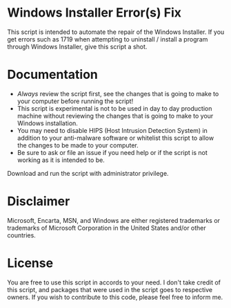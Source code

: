 # Windows Installer Error(s) Fix

This script is intended to automate the repair of the Windows Installer. If you get errors such as 1719 when attempting to uninstall / install a program through Windows Installer, give this script a shot.

# Documentation

- *Always* review the script first, see the changes that is going to make to your computer before running the script!
- This script is experimental is not to be used in day to day production machine without reviewing the changes that is going to make to your Windows installation.
- You may need to disable HIPS (Host Intrusion Detection System) in addition to your anti-malware software or whitelist this script to allow the changes to be made to your computer.
- Be sure to ask or file an issue if you need help or if the script is not working as it is intended to be.

Download and run the script with administrator privilege.

# Disclaimer

Microsoft, Encarta, MSN, and Windows are either registered trademarks or trademarks of Microsoft Corporation in the United States and/or other countries.

# License

You are free to use this script in accords to your need. I don't take credit of this script, and packages that were used in the script goes to respective owners. If you wish to contribute to this code, please feel free to inform me.
